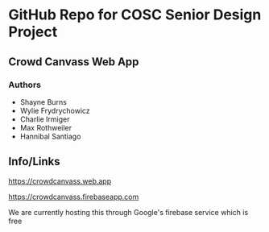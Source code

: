 # GitHub Repo for COSC Senior Design Project
## Crowd Canvass Web App
### Authors
- Shayne Burns
- Wylie Frydrychowicz
- Charlie Irmiger
- Max Rothweiler
- Hannibal Santiago

## Info/Links
https://crowdcanvass.web.app

https://crowdcanvass.firebaseapp.com

We are currently hosting this through Google's firebase service which is free
